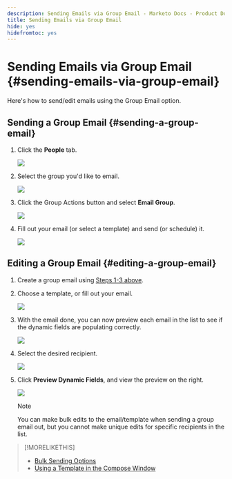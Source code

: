```yaml
---
description: Sending Emails via Group Email - Marketo Docs - Product Documentation
title: Sending Emails via Group Email
hide: yes
hidefromtoc: yes
---
```

# Sending Emails via Group Email {#sending-emails-via-group-email}

Here's how to send/edit emails using the Group Email option.

## Sending a Group Email {#sending-a-group-email}

1. Click the **People** tab.

   ![](assets/one-3.png)

1. Select the group you'd like to email.

   ![](assets/two-3.png)

1. Click the Group Actions button and select **Email Group**.

   ![](assets/three-3.png)

1. Fill out your email (or select a template) and send (or schedule) it.

   ![](assets/four-3.png)

## Editing a Group Email {#editing-a-group-email}

1. Create a group email using [Steps 1-3 above](#sending-a-group-email).

1. Choose a template, or fill out your email.

   ![](assets/edit-two.png)

1. With the email done, you can now preview each email in the list to see if the dynamic fields are populating correctly.

   ![](assets/edit-three.png)

1. Select the desired recipient.

   ![](assets/edit-four.png)

1. Click **Preview Dynamic Fields**, and view the preview on the right.

   ![](assets/edit-five.png)

   >[!NOTE]
   >
   >You can make bulk edits to the email/template when sending a group email out, but you cannot make unique edits for specific recipients in the list.

>[!MORELIKETHIS]
>
>* [Bulk Sending Options](/help/marketo/product-docs/marketo-sales-connect/email/using-the-compose-window/bulk-sending-options.md)
>* [Using a Template in the Compose Window](/help/marketo/product-docs/marketo-sales-connect/email/using-the-compose-window/using-a-template-in-the-compose-window.md)
